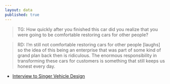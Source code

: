```yaml
---
layout: data
published: true
---
```


> TG: How quickly after you finished this car did you realize that you were going to be comfortable restoring cars for other people?

> RD: I’m still not comfortable restoring cars for other people [laughs] so the idea of this being an enterprise that was part of some kind of grand plan back then is ridiculous. The enormous responsibility in transforming these cars for customers is something that still keeps us honest every day.

- [Interview to Singer Vehicle Design](https://petrolicious.com/articles/singer-vehicle-design-s-rob-dickinson-on-building-a-restomod-empire)
